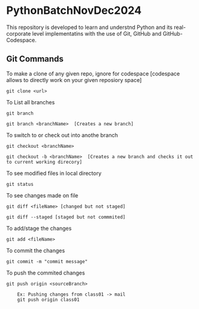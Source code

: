 # PythonBatchNovDec2024

This repository is developed to learn and understnd Python and its real-corporate level implementatins with the use of Git, GitHub and GitHub-Codespace.

## Git Commands

To make a clone of any given repo, ignore for codespace  [codespace allows to directly work on your given reposiory space]

    git clone <url>

To List all branches

    git branch

    git branch <branchName>  [Creates a new branch]

To switch to or check out into anothe branch

    git checkout <branchName>

    git checkout -b <branchName>  [Creates a new branch and checks it out to current working direcory]

To see modified files in local directory

    git status

To see changes made on file

    git diff <fileName> [changed but not staged]

    git diff --staged [staged but not commmited]

To add/stage the changes

    git add <fileName>

To commit the changes

    git commit -m "commit message"

To push the commited changes

    git push origin <sourceBranch>

        Ex: Pushing changes from class01 -> mail
        git push origin class01


